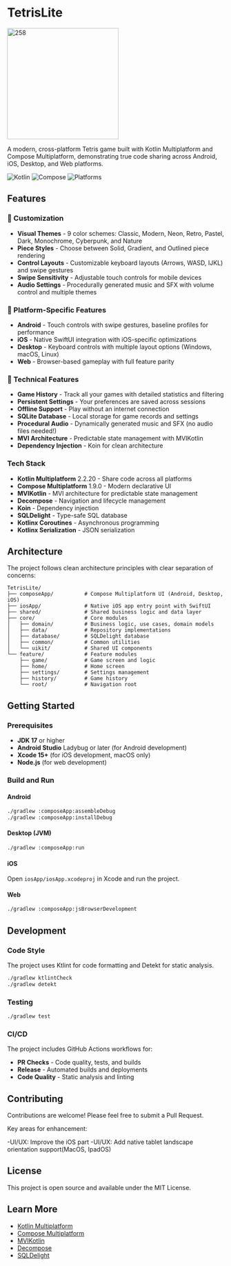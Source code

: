 # TetrisLite
<img width="258" height="258" alt="258" src="https://github.com/user-attachments/assets/de4c43fe-ba97-48d9-a3c9-ce5a901a75b0" />


A modern, cross-platform Tetris game built with Kotlin Multiplatform and Compose Multiplatform, demonstrating true code sharing across Android, iOS, Desktop, and Web platforms.

![Kotlin](https://img.shields.io/badge/Kotlin-2.2.20-blue.svg)
![Compose](https://img.shields.io/badge/Compose-1.9.0-green.svg)
![Platforms](https://img.shields.io/badge/Platforms-Android%20%7C%20iOS%20%7C%20Desktop%20%7C%20Web-orange.svg)

## Features

### 🎨 Customization
- **Visual Themes** - 9 color schemes: Classic, Modern, Neon, Retro, Pastel, Dark, Monochrome, Cyberpunk, and Nature
- **Piece Styles** - Choose between Solid, Gradient, and Outlined piece rendering
- **Control Layouts** - Customizable keyboard layouts (Arrows, WASD, IJKL) and swipe gestures
- **Swipe Sensitivity** - Adjustable touch controls for mobile devices
- **Audio Settings** - Procedurally generated music and SFX with volume control and multiple themes

### 📱 Platform-Specific Features
- **Android** - Touch controls with swipe gestures, baseline profiles for performance
- **iOS** - Native SwiftUI integration with iOS-specific optimizations
- **Desktop** - Keyboard controls with multiple layout options (Windows, macOS, Linux)
- **Web** - Browser-based gameplay with full feature parity

### 💾 Technical Features
- **Game History** - Track all your games with detailed statistics and filtering
- **Persistent Settings** - Your preferences are saved across sessions
- **Offline Support** - Play without an internet connection
- **SQLite Database** - Local storage for game records and settings
- **Procedural Audio** - Dynamically generated music and SFX (no audio files needed!)
- **MVI Architecture** - Predictable state management with MVIKotlin
- **Dependency Injection** - Koin for clean architecture

### Tech Stack
- **Kotlin Multiplatform** 2.2.20 - Share code across all platforms
- **Compose Multiplatform** 1.9.0 - Modern declarative UI
- **MVIKotlin** - MVI architecture for predictable state management
- **Decompose** - Navigation and lifecycle management
- **Koin** - Dependency injection
- **SQLDelight** - Type-safe SQL database
- **Kotlinx Coroutines** - Asynchronous programming
- **Kotlinx Serialization** - JSON serialization

## Architecture

The project follows clean architecture principles with clear separation of concerns:

```
TetrisLite/
├── composeApp/          # Compose Multiplatform UI (Android, Desktop, iOS)
├── iosApp/              # Native iOS app entry point with SwiftUI
├── shared/              # Shared business logic and data layer
├── core/                # Core modules
│   ├── domain/          # Business logic, use cases, domain models
│   ├── data/            # Repository implementations
│   ├── database/        # SQLDelight database
│   ├── common/          # Common utilities
│   └── uikit/           # Shared UI components
└── feature/             # Feature modules
    ├── game/            # Game screen and logic
    ├── home/            # Home screen
    ├── settings/        # Settings management
    ├── history/         # Game history
    └── root/            # Navigation root
```

## Getting Started

### Prerequisites
- **JDK 17** or higher
- **Android Studio** Ladybug or later (for Android development)
- **Xcode 15+** (for iOS development, macOS only)
- **Node.js** (for web development)

### Build and Run

#### Android
```bash
./gradlew :composeApp:assembleDebug
./gradlew :composeApp:installDebug
```

#### Desktop (JVM)
```bash
./gradlew :composeApp:run
```

#### iOS
Open `iosApp/iosApp.xcodeproj` in Xcode and run the project.

#### Web
```bash
./gradlew :composeApp:jsBrowserDevelopment
```

## Development

### Code Style
The project uses Ktlint for code formatting and Detekt for static analysis.

```bash
./gradlew ktlintCheck
./gradlew detekt
```

### Testing
```bash
./gradlew test
```

### CI/CD
The project includes GitHub Actions workflows for:
- **PR Checks** - Code quality, tests, and builds
- **Release** - Automated builds and deployments
- **Code Quality** - Static analysis and linting

## Contributing

Contributions are welcome! Please feel free to submit a Pull Request.

Key areas for enhancement:

-UI/UX: Improve the iOS part
-UI/UX: Add native tablet landscape orientation support(MacOS, IpadOS)

## License

This project is open source and available under the MIT License.

## Learn More

- [Kotlin Multiplatform](https://www.jetbrains.com/kotlin-multiplatform/)
- [Compose Multiplatform](https://www.jetbrains.com/lp/compose-multiplatform/)
- [MVIKotlin](https://github.com/arkivanov/MVIKotlin)
- [Decompose](https://github.com/arkivanov/Decompose)
- [SQLDelight](https://cashapp.github.io/sqldelight/)

